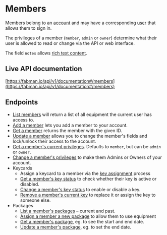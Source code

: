 # Members

Members belong to an [account](account.md) and may have a corresponding [user](user.md) that allows them to sign in.

The privileges of a member (`member`, `admin` or `owner`) determine what their user is allowed to read or change via the API or web interface.

The field `notes` allows [rich text content](rich_text.md).

##  Live API documentation

[https://fabman.io/api/v1/documentation#/members](https://fabman.io/api/v1/documentation#/members)

## Endpoints
- [List members](https://fabman.io/api/v1/documentation#!/members/getApiV1Members) will return a list of all equipment the current user has access to.
- [Add a member](https://internal.fabman.io/api/v1/documentation#!/members/postApiV1Members) lets you add a member to your account.
- [Get a member](https://fabman.io/api/v1/documentation#!/members/getApiV1MembersId) returns the member with the given ID.
- [Update a member](https://fabman.io/api/v1/documentation#!/members/putApiV1MembersId) allows you to change the member's fields and lock/unlock their access to the account.
- [Get a member's current privileges](https://fabman.io/api/v1/documentation#!/members/getApiV1MembersIdPrivileges). Defaults to `member`, but can be `admin` or `owner`.
- [Change a member's privileges](https://fabman.io/api/v1/documentation#!/members/putApiV1MembersIdPrivileges) to make them Admins or Owners of your account.
- Keycards
	- Assign a keycard to a member via the [key assignment](key_assignments.md) process
	- [Get a member's key status](https://fabman.io/api/v1/documentation#!/members/getApiV1MembersIdKey) to check whether their key is active or disabled.
	- [Change a member's key status](https://fabman.io/api/v1/documentation#!/members/putApiV1MembersIdKey) to enable or disable a key.
	- [Remove a member's current key](https://fabman.io/api/v1/documentation#!/members/deleteApiV1MembersIdKey) to replace it or assign the key to someone else.
- Packages
	- [List a member's packages](https://fabman.io/api/v1/documentation#!/members/getApiV1MembersIdPackages) – current and past.
	- [Assign a member a new package](https://fabman.io/api/v1/documentation#!/members/postApiV1MembersIdPackages) to allow them to use equipment
	- [Get a member's package](https://fabman.io/api/v1/documentation#!/members/getApiV1MembersIdPackagesMemberpackageid), eg. to see the start and end date.
	- [Update a member's package](https://fabman.io/api/v1/documentation#!/members/putApiV1MembersIdPackagesMemberpackageid), eg. to set the end date.

